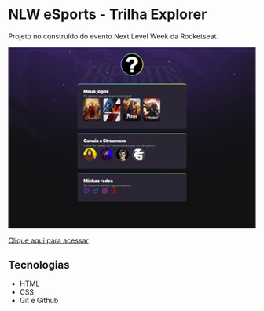 # NLW eSports - Trilha Explorer

Projeto no construído do evento Next Level Week da Rocketseat.

![preview](./.github/preview.png)

[Clique aqui para acessar](https://malinsk1.github.io/NLW-ESPORTS/)

## Tecnologias

- HTML
- CSS
- Git e Github
